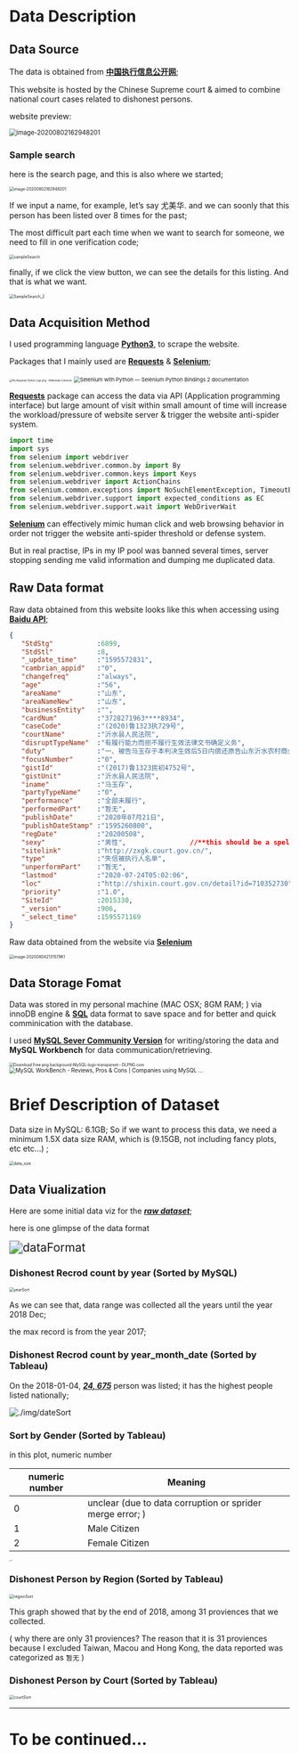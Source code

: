 # Data Description



## Data Source

The data is obtained from   [**<u>中国执行信息公开网</u>**](zxgk.court.gov.cn);

This website is hosted by the Chinese Supreme court & aimed to combine national court cases related to dishonest persons. 

website preview:

<img src="./img/image-20200802162948201.png" alt="image-20200802162948201" style="zoom:80%;" />



### Sample search

here is the search page, and this is also where we started; 

<img src="./img/image-20200802162948201.png" alt="image-20200802162948201" style="zoom:50%;" />



If we input a name, for example, let’s say 尤美华. and we can soonly that this person has been listed over 8 times for the past; 

The most difficult part each time when we want to search for someone, we need to fill in one verification code; 

<img src="./img/sampleSearch.png" alt="sampleSearch" style="zoom:50%;" />



finally, if we click the view button, we can see the details for this listing. And that is what we want. 

<img src="./img/SampleSearch_2.png" alt="SampleSearch_2" style="zoom:50%;" />



## Data Acquisition Method

I used programming language **<u>Python3</u>**, to scrape the website. 

Packages that I mainly used are **<u>Requests</u>** & **<u>Selenium</u>**;  

<img src="https://upload.wikimedia.org/wikipedia/commons/thumb/a/aa/Requests_Python_Logo.png/374px-Requests_Python_Logo.png" alt="File:Requests Python Logo.png - Wikimedia Commons" style="zoom:30%;" /> <img src="https://selenium-python.readthedocs.io/_static/logo.png" alt="Selenium with Python — Selenium Python Bindings 2 documentation" style="zoom:67%;" />

**<u>Requests</u>** package can access the data via API (Application programming interface) but large amount of visit within small amount of time will increase the workload/pressure of website server &  trigger the website anti-spider system. 

````python
import time
import sys
from selenium import webdriver
from selenium.webdriver.common.by import By
from selenium.webdriver.common.keys import Keys
from selenium.webdriver import ActionChains
from selenium.common.exceptions import NoSuchElementException, TimeoutException, StaleElementReferenceException
from selenium.webdriver.support import expected_conditions as EC
from selenium.webdriver.support.wait import WebDriverWait
````

 **<u>Selenium</u>** can effectively mimic human click and web browsing behavior in order not trigger the website anti-spider threshold or defense system. 

But in real practise, IPs in my IP pool was banned several times, server stopping sending me valid information and dumping me duplicated data. 



## Raw Data format

Raw data obtained from this website looks like this when accessing using <u>**Baidu API**</u>; 

```json
{
   "StdStg"           :6899,
   "StdStl"           :8,
   "_update_time"     :"1595572831",
   "cambrian_appid"   :"0",
   "changefreq"       :"always",
   "age"              :"56",
   "areaName"         :"山东",
   "areaNameNew"      :"山东",
   "businessEntity"   :"",
   "cardNum"          :"3728271963****8934",
   "caseCode"         :"(2020)鲁1323执729号",
   "courtName"        :"沂水县人民法院",
   "disruptTypeName"  :"有履行能力而拒不履行生效法律文书确定义务",
   "duty"             :"一、被告马玉存于本判决生效后5日内偿还原告山东沂水农村商业银行股份有限公司借款本金14499.99元及利息。案件受理费175元，由被告马玉存承担。",
   "focusNumber"      :"0",
   "gistId"           :"(2017)鲁1323民初4752号",
   "gistUnit"         :"沂水县人民法院",
   "iname"            :"马玉存",
   "partyTypeName"    :"0",
   "performance"      :"全部未履行",
   "performedPart"    :"暂无",
   "publishDate"      :"2020年07月21日",
   "publishDateStamp" :"1595260800",
   "regDate"          :"20200508",
   "sexy"             :"男性", 				//**this should be a spell Error on thewebsite**//
   "sitelink"         :"http://zxgk.court.gov.cn/",
   "type"             :"失信被执行人名单",
   "unperformPart"    :"暂无",
   "lastmod"          :"2020-07-24T05:02:06",
   "loc"              :"http://shixin.court.gov.cn/detail?id=710352730",
   "priority"         :"1.0",
   "SiteId"           :2015330,
   "_version"         :906,
   "_select_time"     :1595571169
}
```



Raw data obtained from the website via **<u>Selenium</u>** 

<img src="./img/image-20200804213157961.png" alt="image-20200804213157961" style="zoom:50%;" />

##  

## Data Storage Fomat

Data was stored in my personal machine (MAC OSX; 8GM RAM; ) via innoDB engine &  **<u>SQL</u>** data format to save space and for better and quick comminication with the database.

I used **<u>MySQL Sever Community Version</u>**   for writing/storing the data and **MySQL Workbench** for data communication/retrieving.

<img src="https://i.dlpng.com/static/png/115894_preview.png" alt="Download Free png background-MySQL-logo-transparent - DLPNG.com" style="zoom:49%;" /> <img src="https://img.stackshare.io/service/4319/descarga.jpeg" alt="MySQL WorkBench - Reviews, Pros &amp; Cons | Companies using MySQL ..." style="zoom:70%;" />





# Brief Description of Dataset

Data size in MySQL:  6.1GB; So if we want to process this data, we need a minimum 1.5X data size RAM, which is (9.15GB, not including fancy plots, etc etc...) ; 

<img src="./img/data_size.png" alt="data_size" style="zoom:50%;" />





## Data Viualization

Here are some initial data viz for the **<u>*raw dataset*</u>**; 

here is one glimpse of the data format 

<img src="./img/dataFormat.png" alt="dataFormat" style="zoom:150%;" />



### Dishonest Recrod count by year (Sorted by MySQL)

<img src="./img/yearSort.png" alt="yearSort" style="zoom:50%;" />



As we can see that, data range was collected all the years until the year 2018 Dec; 

the max record is from the year 2017; 



### Dishonest Recrod count by year_month_date  (Sorted by Tableau)

On the 2018-01-04,  **<u>*24, 675*</u>** person was listed; it has the highest people listed nationally; 

![./img/dateSort](dateSort.png)



### Sort by Gender (Sorted by Tableau)

in this plot, numeric number 

| numeric number | Meaning                                                   |
| -------------- | --------------------------------------------------------- |
| 0              | unclear (due to data corruption or sprider merge error; ) |
| 1              | Male Citizen                                              |
| 2              | Female Citizen                                            |



<img src="./img/gender.png" alt="gender" style="zoom: 10%;" />





### Dishonest Person by Region (Sorted by Tableau)



<img src="./img/regionSort.png" alt="regionSort" style="zoom:50%;" />

This graph showed that by the end of 2018, among 31 proviences that we collected. 

( why there are only 31 proviences? The reason that it is 31 proviences because I excluded Taiwan, Macou and Hong Kong, the data reported was categorized as `暂无`   )





### Dishonest Person by Court (Sorted by Tableau)

<img src="./img/courtSort.png" alt="courtSort" style="zoom:50%;" />



---

# To be continued...









